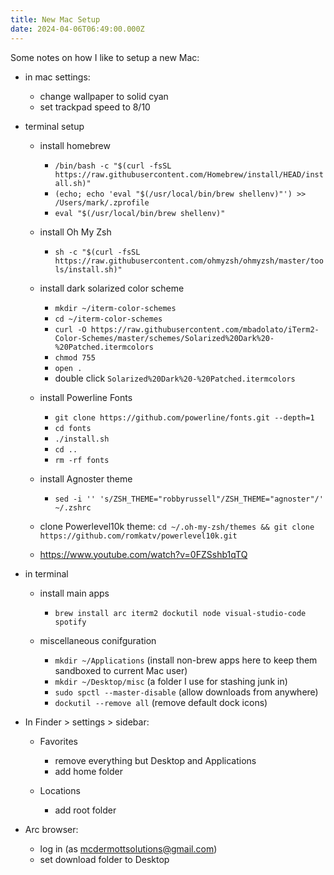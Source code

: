 ```yaml
---
title: New Mac Setup
date: 2024-04-06T06:49:00.000Z
---
```

Some notes on how I like to setup a new Mac:

* in mac settings:

  * change wallpaper to solid cyan
  * set trackpad speed to 8/10
* terminal setup

  * install homebrew

    * `/bin/bash -c "$(curl -fsSL https://raw.githubusercontent.com/Homebrew/install/HEAD/install.sh)"`
    * `(echo; echo 'eval "$(/usr/local/bin/brew shellenv)"') >> /Users/mark/.zprofile`
    * `eval "$(/usr/local/bin/brew shellenv)"`
  * install Oh My Zsh

    * `sh -c "$(curl -fsSL https://raw.githubusercontent.com/ohmyzsh/ohmyzsh/master/tools/install.sh)"`
  * install dark solarized color scheme

    * `mkdir ~/iterm-color-schemes`
    * `cd ~/iterm-color-schemes`
    * `curl -O https://raw.githubusercontent.com/mbadolato/iTerm2-Color-Schemes/master/schemes/Solarized%20Dark%20-%20Patched.itermcolors`
    * `chmod 755`
    * `open .`
    * double click `Solarized%20Dark%20-%20Patched.itermcolors`
  * install Powerline Fonts

    * `git clone https://github.com/powerline/fonts.git --depth=1`
    * `cd fonts`
    * `./install.sh`
    * `cd ..`
    * `rm -rf fonts`
  * install Agnoster theme

    * `sed -i '' 's/ZSH_THEME="robbyrussell"/ZSH_THEME="agnoster"/' ~/.zshrc`
  * clone Powerlevel10k theme: `cd ~/.oh-my-zsh/themes && git clone https://github.com/romkatv/powerlevel10k.git`
  * https://www.youtube.com/watch?v=0FZSshb1qTQ
* in terminal

  * install main apps

    * `brew install arc iterm2 dockutil node visual-studio-code spotify`
  * miscellaneous conifguration

    * `mkdir ~/Applications` (install non-brew apps here to keep them sandboxed to current Mac user)
    * `mkdir ~/Desktop/misc` (a folder I use for stashing junk in)
    * `sudo spctl --master-disable` (allow downloads from anywhere)
    * `dockutil --remove all` (remove default dock icons)
* In Finder > settings > sidebar:

  * Favorites

    * remove everything but Desktop and Applications
    * add home folder
  * Locations

    * add root folder
* Arc browser:

  * log in (as mcdermottsolutions@gmail.com)
  * set download folder to Desktop
